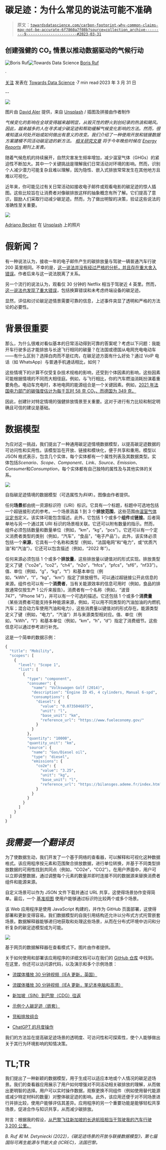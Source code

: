 # 碳足迹：为什么常见的说法可能不准确

> 原文：[`towardsdatascience.com/carbon-footprint-why-common-claims-may-not-be-accurate-6f7860a7f08b?source=collection_archive---------9-----------------------#2023-03-31`](https://towardsdatascience.com/carbon-footprint-why-common-claims-may-not-be-accurate-6f7860a7f08b?source=collection_archive---------9-----------------------#2023-03-31)

## 创建强健的 CO₂ 情景以推动数据驱动的气候行动

[](https://medium.com/@boris-ruf?source=post_page-----6f7860a7f08b--------------------------------)![Boris Ruf](https://medium.com/@boris-ruf?source=post_page-----6f7860a7f08b--------------------------------)[](https://towardsdatascience.com/?source=post_page-----6f7860a7f08b--------------------------------)![Towards Data Science](https://towardsdatascience.com/?source=post_page-----6f7860a7f08b--------------------------------) [Boris Ruf](https://medium.com/@boris-ruf?source=post_page-----6f7860a7f08b--------------------------------)

·

[关注](https://medium.com/m/signin?actionUrl=https%3A%2F%2Fmedium.com%2F_%2Fsubscribe%2Fuser%2Fed341456850c&operation=register&redirect=https%3A%2F%2Ftowardsdatascience.com%2Fcarbon-footprint-why-common-claims-may-not-be-accurate-6f7860a7f08b&user=Boris+Ruf&userId=ed341456850c&source=post_page-ed341456850c----6f7860a7f08b---------------------post_header-----------) 发表在 [Towards Data Science](https://towardsdatascience.com/?source=post_page-----6f7860a7f08b--------------------------------) ·7 min read·2023 年 3 月 31 日[](https://medium.com/m/signin?actionUrl=https%3A%2F%2Fmedium.com%2F_%2Fvote%2Ftowards-data-science%2F6f7860a7f08b&operation=register&redirect=https%3A%2F%2Ftowardsdatascience.com%2Fcarbon-footprint-why-common-claims-may-not-be-accurate-6f7860a7f08b&user=Boris+Ruf&userId=ed341456850c&source=-----6f7860a7f08b---------------------clap_footer-----------)

--

[](https://medium.com/m/signin?actionUrl=https%3A%2F%2Fmedium.com%2F_%2Fbookmark%2Fp%2F6f7860a7f08b&operation=register&redirect=https%3A%2F%2Ftowardsdatascience.com%2Fcarbon-footprint-why-common-claims-may-not-be-accurate-6f7860a7f08b&source=-----6f7860a7f08b---------------------bookmark_footer-----------)![](img/4bd5a020591cf29afa125f1bf4482aca.png)

图片由 [David Aler](https://unsplash.com/@davidaler?utm_source=medium&utm_medium=referral) 提供，来自 [Unsplash](https://unsplash.com/?utm_source=medium&utm_medium=referral) / 插图及拼接由作者制作

*气候变化的影响在全球变得越来越明显，从毁灭性的野火到创纪录的热浪和飓风。因此，越来越多的人在寻求减少碳足迹和帮助缓解气候变化影响的方法。然而，很难知道从何处开始或如何做出有意义的改变。我们介绍了一种使用开放和链接数据方案建模不同活动碳足迹的新方法。* [*相关研究文章*](https://borisruf.github.io/carbon-footprint-modeling-tool/ICREC2022_Open_and_Linked_Data_Model_for_Carbon_Footprint_Scenarios.pdf) *将于今年晚些时候在* [*Energy Reports*](https://www.sciencedirect.com/journal/energy-reports) *期刊上发表。*

随着气候危机的持续展开，自然灾害发生频率增加，减少温室气体（GHGs）的紧迫性不断加大。其中一个关键挑战是理解我们日常活动对环境的影响。然而，识别个人减少潜力可能复杂且难以理解，因为隐性、嵌入式排放常常发生在其他地方且难以可视化。

近年来，你可能见过有关日常活动如接收电子邮件或观看电影的碳足迹的惊人插图。这些比较旨在让消费者对像碳排放这样的抽象概念有所了解。它们提高了意识，鼓励人们采取行动减少碳足迹。然而，为了做出明智的决策，验证这些说法的准确性至关重要。

![](img/cd98ba49af6f3f8031af82d8ee4d9d34.png)

[Adriano Becker](https://unsplash.com/@afbecker?utm_source=medium&utm_medium=referral) 在 [Unsplash](https://unsplash.com/?utm_source=medium&utm_medium=referral) 上的照片

# 假新闻？

有一种说法认为，接收一年的电子邮件产生的碳排放量与驾驶一辆普通汽车行驶 200 英里相同。不幸的是，[这一说法并没有经过严格的分析，并且存在重大舍入错误](https://qz.com/1937309/dont-worry-about-the-carbon-footprint-of-your-emails)。作者后来与这一说法脱离了关系。

另一个流行的说法认为，观看仅 30 分钟的 Netflix 相当于驾驶近 4 英里。然而，[这一说法也发现了重大错误](https://www.iea.org/commentaries/the-carbon-footprint-of-streaming-video-fact-checking-the-headlines)，包括换算错误和未考虑终端设备的碳足迹。

显然，评估和讨论碳足迹情景需要可靠的信息，上述事件突显了透明和严格的方法论的必要性。

# 背景很重要

那么，为什么很难对看似基本的日常活动得到可靠的答案呢？考虑以下问题：我能开车行驶多远才能排放与长途飞行相同的碳量？在法国或德国从电网充电电动车——有什么区别？选择白肉而不是红肉，在碳足迹方面有什么好处？通过 VoIP 电话（如 WhatsApp）与普通手机通话相比，如何？

这些情境下的计算不仅受复杂技术规格的影响，还受到个体因素的影响，这些因素可能根据情境的不同而大相径庭。例如，与飞行相比，你的汽车燃油消耗扮演着重要角色。电动车充电时，本地电网的能源组合是一个关键因素。例如，[2021 年法国电力部门的碳强度估计为每千瓦时 58 克 CO₂，而德国为 349 克。](https://www.statista.com/statistics/1291750/carbon-intensity-power-sector-eu-country/)

因此，创建针对特定情境的强健排放情景至关重要。这对于进行有力比较和制定明确且可信的建议是基础。

# 数据模型

为应对这一挑战，我们提出了一种通用碳足迹情境数据模型，以提高碳足迹数据的可访问性和实用性。该模型旨在开放、链接和模块化，便于共享和重用。模型以 JSON 格式表示，包含几个实体，每个实体都有一个属性列表及其数据类型。实体包括*Scenario*、*Scope*、*Component*、*Link*、*Source*、*Emission*、*Consumer*和*Consumption*，每个实体都有自己独特的属性及与其他实体的关系。

![](img/65a2a04082fab1834a2eab7d2b93f9e4.png)

自指碳足迹情境的数据模型（可选属性为*斜体*）。图像由作者提供。

任何**场景**都由统一资源标识符（URI）标识。它具有一个标题，标题中可选地包括一个超链接形式的参考。一个场景涵盖 1 到 3 个**排放范围**，这些范围由[温室气体议定书](https://ghgprotocol.org/sites/default/files/standards/ghg-protocol-revised.pdf)定义。该实体可能包含描述。此外，它包括 1 个或多个**组件**或**链接**。后者简单地与另一个通过其 URI 标识的场景相关联。它还可以附有数量的指示。然而，组件必须包括数量和数量单位（例如，“km”，“kg”，“pcs”）。它还可以有一个定义消费者类型的类别（例如，“汽车”，“食品”，“电子产品”）。此外，该实体必须包括一个**来源**，它具有一个名称和类型（例如，“法国电网”和“电力”，或“优质汽油”和“汽油”）。它还可以包含描述（例如，“2022 年”）。

任何来源必须包括 1 个或多个**排放量**，这些排放量以键值对的形式实现。排放类型定义了键（“co2e”，“co2”，“ch4”，“n2o”，“hfcs”，“pfcs”，“sf6”，“nf33”）。值、单位（例如，“g”，“kg”，“t”）和基本单位（例如，“kWh”，“l”，“kg”，“km”）指定了排放细节。可以通过超链接公开此信息的来源。组件也可以有一个**消费者**，当有关能源效率的信息可用时（例如，食品的排放通常仅按生产 1 公斤来报告）。消费者有一个名称（例如，“波音 747”，“iPhone 14”），并可以有一个可选的描述。它还包括 1 个或多个**消费量**（某些消费者可能支持多种能源来源，例如，可以用不同类型的汽油加油的内燃机汽车；混合动力车使用汽油和电力），这些消费量以键值对的形式存在。能源类型定义了键（例如，“电力”，“汽油”）并与来源类型相对应。值、单位（例如，“kWh”，“l”）和基本单位（例如，“km”，“h”，“d”）指定了消费细节。这些信息可以通过参考进行补充。

这是一个简单的数据示例：

```py
{
  "title": "Mobility",
  "scopes": [
    {
      "level": "Scope 1",
      "list": [
        {
          "type": "component",
          "consumer": {
            "name": "Volkswagen Golf (2014)",
            "description": "Engine ID 45, 4 cylinders, Manual 6-spd",
            "consumptions": {
              "diesel": {
                "value": "0.0735046875",
                "unit": "l",
                "base_unit": "km",
                "reference_url": "https://www.fueleconomy.gov/"
              }
            }
          },
          "quantity": "10000",
          "quantity_unit": "km",
          "source": {
            "name": "Gas/Diesel oil",
            "type": "diesel",
            "emissions": {
              "co2e": {
                "value": "3.25",
                "unit": "kg",
                "base_unit": "l",
                "reference_url": "https://bilansges.ademe.fr/index.htm?new_liquides.htm"
              }
            }
          }
        }
      ]
    }
  ]
}
```

# *我需要一个翻译员*

为了使数据生动，我们开发了一个基于网络的查看器，可以解释和可视化这种数据格式。该应用程序按元素和范围聚合排放数据，进行单位转换，并基于不同类型排放数据的可用性找到共同点（例如，“CO2e”，“CO2”）。在用户界面中，用户可以立即调整数据，通过调整每个元素的数量并即时连接不同的数据源来替换消费者组件和能源来源。

自定义场景可以作为 JSON 文件下载并通过 URL 共享，这使得场景协作变得简单。最后，一个 [基准视图](https://borisruf.github.io/carbon-footprint-modeling-tool/benchmark.html?ids%5B%5D=scenario-615e4199-28fe-43d4-8b30-3cee5fe18923) 使用户能够通过标识符比较两个或多个场景。

该 Web 应用程序是使用 JavaScript 构建的，并作为 GitHub 页面部署，这使得部署和更新变得容易。我们数据模型的自我引用结构还允许以分布式方式托管嵌套场景。数据解释器能够递归地获取和处理这些场景，从而在分布式环境中访问和分析复杂的碳足迹模型成为可能。

![](img/d0f7d0a9e402712bb7e3ab5731d7dae7.png)

基于网页的数据解释器在查看模式下。图片由作者提供。

关于如何使用和部署该应用程序的详细文档可以在我们的 [GitHub 仓库](https://github.com/borisruf/carbon-footprint-modeling-tool) 中找到。在这里，你还可以访问源代码，以及演示和多个示例场景：

+   [流媒体播放 30 分钟视频（IEA 更新，英国）](https://borisruf.github.io/carbon-footprint-modeling-tool/?id=scenario-8f35af7c-ee5b-42aa-b538-371b126b3d24)

+   [流媒体播放 30 分钟视频（IEA 更新，笔记本电脑和高清）](https://borisruf.github.io/carbon-footprint-modeling-tool/?id=scenario-725b3ff2-294b-4cfc-81a3-fc460ee61fdc)

+   [新加坡（SIN）到巴黎（CDG）往返](https://borisruf.github.io/carbon-footprint-modeling-tool/?id=scenario-0065da59-7785-4eed-8a11-c73b70cf798e)

+   [示例个人碳足迹（嵌套）](https://borisruf.github.io/carbon-footprint-modeling-tool/?id=scenario-265789b8-d7d1-442f-ba79-e627b9226c86)

+   [货船排放组合](https://borisruf.github.io/carbon-footprint-modeling-tool/?id=scenario-d9de099f-a408-4526-aec2-f781c9972b42)

+   [ChatGPT 的月度操作](https://borisruf.github.io/carbon-footprint-modeling-tool/index.html?id=scenario-a5f20019-1f40-4f41-b2a7-f9db5346a23f)

我们的方法旨在提高碳足迹场景的透明度、可访问性和可探索性，使个人能够做出关于其行为环境影响的知情决策。

# TL;TR

我们提出了一种新颖的数据模型，用于生成可以适应本地或个人情况的碳足迹场景。我们的查看器应用展示了用户如何增强对不同活动相关碳排放的理解，从而做出更明智的选择。用户可以实时操作数据，观察更换不同组件（例如使用替代能源或减少特定材料的数量）对整体碳足迹的影响。此外，该应用还便于对不同场景进行并排比较，使用户能够评估其差异。应用程序的另一个重要功能是能够轻松共享场景，促进合作与知识共享，从而减少碳排放。

附言：根据我的假设，[从巴黎飞往新加坡的长途航班相当于驾驶我的汽车行驶 3,200 公里。](https://borisruf.github.io/carbon-footprint-modeling-tool/benchmark.html?ids%5B%5D=scenario-e6c0c4d7-b9fb-4d76-bba0-5c6e4975dcf7)

*B. Ruf 和 M. Detyniecki (2022)，《碳足迹场景的开放与联接数据模型》，第七届国际可再生能源与节能大会 (ICREC)，法国巴黎。*
